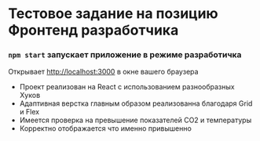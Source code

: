 # Тестовое задание на позицию Фронтенд разработчика


### `npm start` запускает приложение в режиме разработичка 
Открывает [http://localhost:3000](http://localhost:3000) в окне вашего браузера

- Проект реализован на React с использованием разнообразных Хуков
- Адаптивная верстка главным образом реализованна благодаря Grid и Flex
- Имеется проверка на превышение показателей CO2 и температуры
- Корректно отображается что именно привышенно

